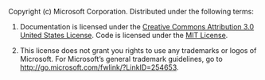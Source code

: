 Copyright (c) Microsoft Corporation. Distributed under the following terms:

1.	Documentation is licensed under the [Creative Commons Attribution 3.0 United States License](http://creativecommons.org/licenses/by/3.0/us/legalcode). Code is licensed under the [MIT License](http://opensource.org/licenses/MIT).

2.	This license does not grant you rights to use any trademarks or logos of Microsoft. For Microsoft’s general trademark guidelines, go to  http://go.microsoft.com/fwlink/?LinkID=254653.

